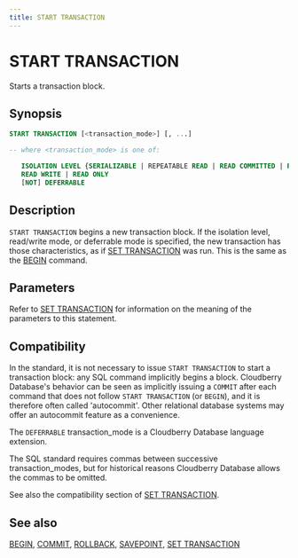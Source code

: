 ```yaml
---
title: START TRANSACTION
---
```


# START TRANSACTION

Starts a transaction block.

## Synopsis

```sql
START TRANSACTION [<transaction_mode>] [, ...]

-- where <transaction_mode> is one of:

   ISOLATION LEVEL {SERIALIZABLE | REPEATABLE READ | READ COMMITTED | READ UNCOMMITTED}
   READ WRITE | READ ONLY
   [NOT] DEFERRABLE
```

## Description

`START TRANSACTION` begins a new transaction block. If the isolation level, read/write mode, or deferrable mode is specified, the new transaction has those characteristics, as if [SET TRANSACTION](/docs/sql-stmts/sql-stmt-set-transaction.md) was run. This is the same as the [BEGIN](/docs/sql-stmts/sql-stmt-begin.md) command.

## Parameters

Refer to [SET TRANSACTION](/docs/sql-stmts/sql-stmt-set-transaction.md) for information on the meaning of the parameters to this statement.


## Compatibility

In the standard, it is not necessary to issue `START TRANSACTION` to start a transaction block: any SQL command implicitly begins a block. Cloudberry Database's behavior can be seen as implicitly issuing a `COMMIT` after each command that does not follow `START TRANSACTION` (or `BEGIN`), and it is therefore often called 'autocommit'. Other relational database systems may offer an autocommit feature as a convenience.

The `DEFERRABLE` transaction_mode is a Cloudberry Database language extension.

The SQL standard requires commas between successive transaction_modes, but for historical reasons Cloudberry Database allows the commas to be omitted.

See also the compatibility section of [SET TRANSACTION](/docs/sql-stmts/sql-stmt-set-transaction.md).

## See also

[BEGIN](/docs/sql-stmts/sql-stmt-begin.md), [COMMIT](/docs/sql-stmts/sql-stmt-commit.md), [ROLLBACK](/docs/sql-stmts/sql-stmt-rollback.md), [SAVEPOINT](/docs/sql-stmts/sql-stmt-savepoint.md), [SET TRANSACTION](/docs/sql-stmts/sql-stmt-set-transaction.md)
